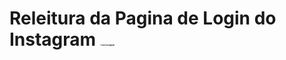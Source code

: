 # Releitura da Pagina de Login do Instagram <img src="Splash-Instagraam-Icon-Png.png" alt="icone instagram" style="zoom:10%;" />



